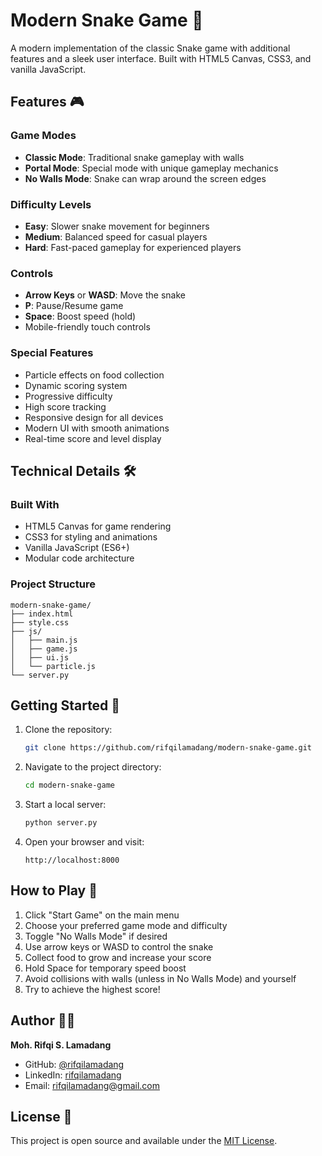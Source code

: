 # Modern Snake Game 🐍

A modern implementation of the classic Snake game with additional features and a sleek user interface. Built with HTML5 Canvas, CSS3, and vanilla JavaScript.

## Features 🎮

### Game Modes
- **Classic Mode**: Traditional snake gameplay with walls
- **Portal Mode**: Special mode with unique gameplay mechanics
- **No Walls Mode**: Snake can wrap around the screen edges

### Difficulty Levels
- **Easy**: Slower snake movement for beginners
- **Medium**: Balanced speed for casual players
- **Hard**: Fast-paced gameplay for experienced players

### Controls
- **Arrow Keys** or **WASD**: Move the snake
- **P**: Pause/Resume game
- **Space**: Boost speed (hold)
- Mobile-friendly touch controls

### Special Features
- Particle effects on food collection
- Dynamic scoring system
- Progressive difficulty
- High score tracking
- Responsive design for all devices
- Modern UI with smooth animations
- Real-time score and level display

## Technical Details 🛠️

### Built With
- HTML5 Canvas for game rendering
- CSS3 for styling and animations
- Vanilla JavaScript (ES6+)
- Modular code architecture

### Project Structure
```
modern-snake-game/
├── index.html
├── style.css
├── js/
│   ├── main.js
│   ├── game.js
│   ├── ui.js
│   └── particle.js
└── server.py
```

## Getting Started 🚀

1. Clone the repository:
   ```bash
   git clone https://github.com/rifqilamadang/modern-snake-game.git
   ```

2. Navigate to the project directory:
   ```bash
   cd modern-snake-game
   ```

3. Start a local server:
   ```bash
   python server.py
   ```

4. Open your browser and visit:
   ```
   http://localhost:8000
   ```

## How to Play 🎯

1. Click "Start Game" on the main menu
2. Choose your preferred game mode and difficulty
3. Toggle "No Walls Mode" if desired
4. Use arrow keys or WASD to control the snake
5. Collect food to grow and increase your score
6. Hold Space for temporary speed boost
7. Avoid collisions with walls (unless in No Walls Mode) and yourself
8. Try to achieve the highest score!

## Author 👨‍💻

**Moh. Rifqi S. Lamadang**
- GitHub: [@rifqilamadang](https://github.com/rifqilamadang)
- LinkedIn: [rifqilamadang](https://linkedin.com/in/rifqilamadang)
- Email: rifqilamadang@gmail.com

## License 📝

This project is open source and available under the [MIT License](LICENSE).
